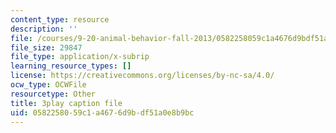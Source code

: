 ```yaml
---
content_type: resource
description: ''
file: /courses/9-20-animal-behavior-fall-2013/0582258059c1a4676d9bdf51a0e8b9bc_472235.srt
file_size: 29847
file_type: application/x-subrip
learning_resource_types: []
license: https://creativecommons.org/licenses/by-nc-sa/4.0/
ocw_type: OCWFile
resourcetype: Other
title: 3play caption file
uid: 05822580-59c1-a467-6d9b-df51a0e8b9bc
---
```

